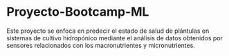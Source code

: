 # Proyecto-Bootcamp-ML
Este proyecto se enfoca en predecir el estado de salud de plántulas en sistemas de cultivo hidropónico mediante el análisis de datos obtenidos por sensores relacionados con los macronutrientes y micronutrientes.
